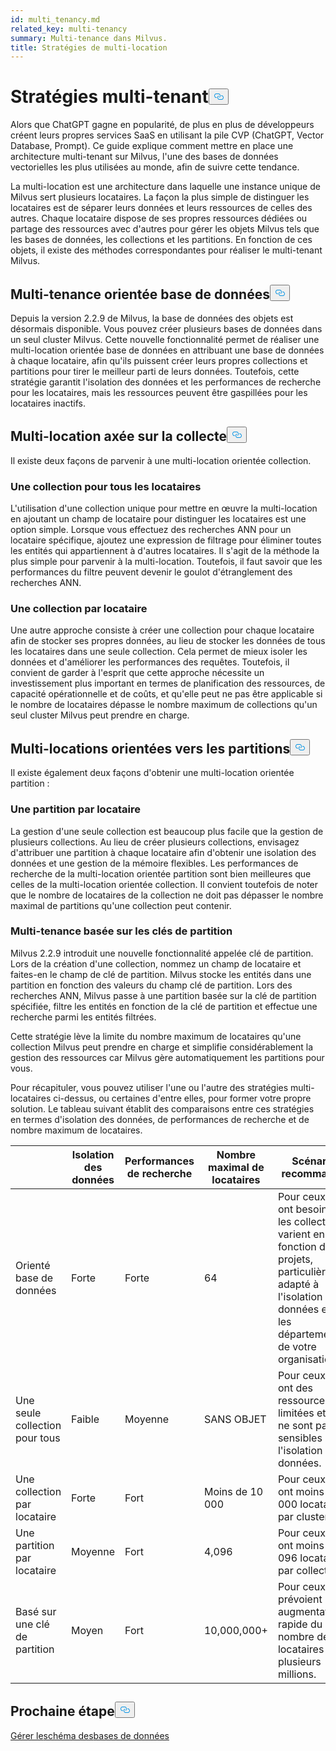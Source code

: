 ```yaml
---
id: multi_tenancy.md
related_key: multi-tenancy
summary: Multi-tenance dans Milvus.
title: Stratégies de multi-location
---
```

<h1 id="Multi-tenancy-strategies" class="common-anchor-header">Stratégies multi-tenant<button data-href="#Multi-tenancy-strategies" class="anchor-icon" translate="no">
      <svg translate="no"
        aria-hidden="true"
        focusable="false"
        height="20"
        version="1.1"
        viewBox="0 0 16 16"
        width="16"
      >
        <path
          fill="#0092E4"
          fill-rule="evenodd"
          d="M4 9h1v1H4c-1.5 0-3-1.69-3-3.5S2.55 3 4 3h4c1.45 0 3 1.69 3 3.5 0 1.41-.91 2.72-2 3.25V8.59c.58-.45 1-1.27 1-2.09C10 5.22 8.98 4 8 4H4c-.98 0-2 1.22-2 2.5S3 9 4 9zm9-3h-1v1h1c1 0 2 1.22 2 2.5S13.98 12 13 12H9c-.98 0-2-1.22-2-2.5 0-.83.42-1.64 1-2.09V6.25c-1.09.53-2 1.84-2 3.25C6 11.31 7.55 13 9 13h4c1.45 0 3-1.69 3-3.5S14.5 6 13 6z"
        ></path>
      </svg>
    </button></h1><p>Alors que ChatGPT gagne en popularité, de plus en plus de développeurs créent leurs propres services SaaS en utilisant la pile CVP (ChatGPT, Vector Database, Prompt). Ce guide explique comment mettre en place une architecture multi-tenant sur Milvus, l'une des bases de données vectorielles les plus utilisées au monde, afin de suivre cette tendance.</p>
<p>La multi-location est une architecture dans laquelle une instance unique de Milvus sert plusieurs locataires. La façon la plus simple de distinguer les locataires est de séparer leurs données et leurs ressources de celles des autres. Chaque locataire dispose de ses propres ressources dédiées ou partage des ressources avec d'autres pour gérer les objets Milvus tels que les bases de données, les collections et les partitions. En fonction de ces objets, il existe des méthodes correspondantes pour réaliser le multi-tenant Milvus.</p>
<h2 id="Database-oriented-multi-tenancy" class="common-anchor-header">Multi-tenance orientée base de données<button data-href="#Database-oriented-multi-tenancy" class="anchor-icon" translate="no">
      <svg translate="no"
        aria-hidden="true"
        focusable="false"
        height="20"
        version="1.1"
        viewBox="0 0 16 16"
        width="16"
      >
        <path
          fill="#0092E4"
          fill-rule="evenodd"
          d="M4 9h1v1H4c-1.5 0-3-1.69-3-3.5S2.55 3 4 3h4c1.45 0 3 1.69 3 3.5 0 1.41-.91 2.72-2 3.25V8.59c.58-.45 1-1.27 1-2.09C10 5.22 8.98 4 8 4H4c-.98 0-2 1.22-2 2.5S3 9 4 9zm9-3h-1v1h1c1 0 2 1.22 2 2.5S13.98 12 13 12H9c-.98 0-2-1.22-2-2.5 0-.83.42-1.64 1-2.09V6.25c-1.09.53-2 1.84-2 3.25C6 11.31 7.55 13 9 13h4c1.45 0 3-1.69 3-3.5S14.5 6 13 6z"
        ></path>
      </svg>
    </button></h2><p>Depuis la version 2.2.9 de Milvus, la base de données des objets est désormais disponible. Vous pouvez créer plusieurs bases de données dans un seul cluster Milvus. Cette nouvelle fonctionnalité permet de réaliser une multi-location orientée base de données en attribuant une base de données à chaque locataire, afin qu'ils puissent créer leurs propres collections et partitions pour tirer le meilleur parti de leurs données. Toutefois, cette stratégie garantit l'isolation des données et les performances de recherche pour les locataires, mais les ressources peuvent être gaspillées pour les locataires inactifs.</p>
<h2 id="Collection-oriented-multi-tenancy" class="common-anchor-header">Multi-location axée sur la collecte<button data-href="#Collection-oriented-multi-tenancy" class="anchor-icon" translate="no">
      <svg translate="no"
        aria-hidden="true"
        focusable="false"
        height="20"
        version="1.1"
        viewBox="0 0 16 16"
        width="16"
      >
        <path
          fill="#0092E4"
          fill-rule="evenodd"
          d="M4 9h1v1H4c-1.5 0-3-1.69-3-3.5S2.55 3 4 3h4c1.45 0 3 1.69 3 3.5 0 1.41-.91 2.72-2 3.25V8.59c.58-.45 1-1.27 1-2.09C10 5.22 8.98 4 8 4H4c-.98 0-2 1.22-2 2.5S3 9 4 9zm9-3h-1v1h1c1 0 2 1.22 2 2.5S13.98 12 13 12H9c-.98 0-2-1.22-2-2.5 0-.83.42-1.64 1-2.09V6.25c-1.09.53-2 1.84-2 3.25C6 11.31 7.55 13 9 13h4c1.45 0 3-1.69 3-3.5S14.5 6 13 6z"
        ></path>
      </svg>
    </button></h2><p>Il existe deux façons de parvenir à une multi-location orientée collection.</p>
<h3 id="One-collection-for-all-tenants" class="common-anchor-header">Une collection pour tous les locataires</h3><p>L'utilisation d'une collection unique pour mettre en œuvre la multi-location en ajoutant un champ de locataire pour distinguer les locataires est une option simple. Lorsque vous effectuez des recherches ANN pour un locataire spécifique, ajoutez une expression de filtrage pour éliminer toutes les entités qui appartiennent à d'autres locataires. Il s'agit de la méthode la plus simple pour parvenir à la multi-location. Toutefois, il faut savoir que les performances du filtre peuvent devenir le goulot d'étranglement des recherches ANN.</p>
<h3 id="One-collection-per-tenant" class="common-anchor-header">Une collection par locataire</h3><p>Une autre approche consiste à créer une collection pour chaque locataire afin de stocker ses propres données, au lieu de stocker les données de tous les locataires dans une seule collection. Cela permet de mieux isoler les données et d'améliorer les performances des requêtes. Toutefois, il convient de garder à l'esprit que cette approche nécessite un investissement plus important en termes de planification des ressources, de capacité opérationnelle et de coûts, et qu'elle peut ne pas être applicable si le nombre de locataires dépasse le nombre maximum de collections qu'un seul cluster Milvus peut prendre en charge.</p>
<h2 id="Partition-oriented-multi-tenancy" class="common-anchor-header">Multi-locations orientées vers les partitions<button data-href="#Partition-oriented-multi-tenancy" class="anchor-icon" translate="no">
      <svg translate="no"
        aria-hidden="true"
        focusable="false"
        height="20"
        version="1.1"
        viewBox="0 0 16 16"
        width="16"
      >
        <path
          fill="#0092E4"
          fill-rule="evenodd"
          d="M4 9h1v1H4c-1.5 0-3-1.69-3-3.5S2.55 3 4 3h4c1.45 0 3 1.69 3 3.5 0 1.41-.91 2.72-2 3.25V8.59c.58-.45 1-1.27 1-2.09C10 5.22 8.98 4 8 4H4c-.98 0-2 1.22-2 2.5S3 9 4 9zm9-3h-1v1h1c1 0 2 1.22 2 2.5S13.98 12 13 12H9c-.98 0-2-1.22-2-2.5 0-.83.42-1.64 1-2.09V6.25c-1.09.53-2 1.84-2 3.25C6 11.31 7.55 13 9 13h4c1.45 0 3-1.69 3-3.5S14.5 6 13 6z"
        ></path>
      </svg>
    </button></h2><p>Il existe également deux façons d'obtenir une multi-location orientée partition :</p>
<h3 id="One-partition-per-tenant" class="common-anchor-header">Une partition par locataire</h3><p>La gestion d'une seule collection est beaucoup plus facile que la gestion de plusieurs collections. Au lieu de créer plusieurs collections, envisagez d'attribuer une partition à chaque locataire afin d'obtenir une isolation des données et une gestion de la mémoire flexibles. Les performances de recherche de la multi-location orientée partition sont bien meilleures que celles de la multi-location orientée collection. Il convient toutefois de noter que le nombre de locataires de la collection ne doit pas dépasser le nombre maximal de partitions qu'une collection peut contenir.</p>
<h3 id="Partition-key-based-multi-tenancy" class="common-anchor-header">Multi-tenance basée sur les clés de partition</h3><p>Milvus 2.2.9 introduit une nouvelle fonctionnalité appelée clé de partition. Lors de la création d'une collection, nommez un champ de locataire et faites-en le champ de clé de partition. Milvus stocke les entités dans une partition en fonction des valeurs du champ clé de partition. Lors des recherches ANN, Milvus passe à une partition basée sur la clé de partition spécifiée, filtre les entités en fonction de la clé de partition et effectue une recherche parmi les entités filtrées.</p>
</div>
<p>Cette stratégie lève la limite du nombre maximum de locataires qu'une collection Milvus peut prendre en charge et simplifie considérablement la gestion des ressources car Milvus gère automatiquement les partitions pour vous.</p>
<p>Pour récapituler, vous pouvez utiliser l'une ou l'autre des stratégies multi-locataires ci-dessus, ou certaines d'entre elles, pour former votre propre solution. Le tableau suivant établit des comparaisons entre ces stratégies en termes d'isolation des données, de performances de recherche et de nombre maximum de locataires.</p>
<table>
<thead>
<tr><th></th><th>Isolation des données</th><th>Performances de recherche</th><th>Nombre maximal de locataires</th><th>Scénarios recommandés</th></tr>
</thead>
<tbody>
<tr><td>Orienté base de données</td><td>Forte</td><td>Forte</td><td>64</td><td>Pour ceux qui ont besoin que les collections varient en fonction des projets, particulièrement adapté à l'isolation des données entre les départements de votre organisation.</td></tr>
<tr><td>Une seule collection pour tous</td><td>Faible</td><td>Moyenne</td><td>SANS OBJET</td><td>Pour ceux qui ont des ressources limitées et qui ne sont pas sensibles à l'isolation des données.</td></tr>
<tr><td>Une collection par locataire</td><td>Forte</td><td>Fort</td><td>Moins de 10 000</td><td>Pour ceux qui ont moins de 10 000 locataires par cluster.</td></tr>
<tr><td>Une partition par locataire</td><td>Moyenne</td><td>Fort</td><td>4,096</td><td>Pour ceux qui ont moins de 4 096 locataires par collection.</td></tr>
<tr><td>Basé sur une clé de partition</td><td>Moyen</td><td>Fort</td><td>10,000,000+</td><td>Pour ceux qui prévoient une augmentation rapide du nombre de locataires à plusieurs millions.</td></tr>
</tbody>
</table>
<h2 id="Whats-next" class="common-anchor-header">Prochaine étape<button data-href="#Whats-next" class="anchor-icon" translate="no">
      <svg translate="no"
        aria-hidden="true"
        focusable="false"
        height="20"
        version="1.1"
        viewBox="0 0 16 16"
        width="16"
      >
        <path
          fill="#0092E4"
          fill-rule="evenodd"
          d="M4 9h1v1H4c-1.5 0-3-1.69-3-3.5S2.55 3 4 3h4c1.45 0 3 1.69 3 3.5 0 1.41-.91 2.72-2 3.25V8.59c.58-.45 1-1.27 1-2.09C10 5.22 8.98 4 8 4H4c-.98 0-2 1.22-2 2.5S3 9 4 9zm9-3h-1v1h1c1 0 2 1.22 2 2.5S13.98 12 13 12H9c-.98 0-2-1.22-2-2.5 0-.83.42-1.64 1-2.09V6.25c-1.09.53-2 1.84-2 3.25C6 11.31 7.55 13 9 13h4c1.45 0 3-1.69 3-3.5S14.5 6 13 6z"
        ></path>
      </svg>
    </button></h2><p><a href="/docs/fr/manage_databases.md">Gérer le</a><a href="/docs/fr/schema.md">schéma des</a><a href="/docs/fr/manage_databases.md">bases de données</a></p>
